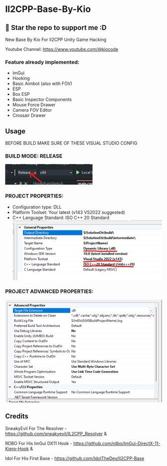 # Il2CPP-Base-By-Kio
## 🌟 Star the repo to support me :D

New Base By Kio For Il2CPP Unity Game Hacking

Youtube Channel: https://www.youtube.com/@kiocode

### Feature already implemented:
- ImGui
- Hooking
- Basic Aimbot (also with FOV)
- ESP
- Box ESP
- Basic Inspector Components
- Mouse Force Drawer
- Camera FOV Editor
- Crossair Drawer

## Usage

BEFORE BUILD MAKE SURE OF THESE VISUAL STUDIO CONFIG

### BUILD MODE: RELEASE
![screenshot1](images/image.png)

### PROJECT PROPERTIES: 
- Configuration type: DLL
- Platform Toolset: Your latest (v143 VS2022 suggested)
- C++ Language Standard: ISO C++ 20 Standard
![screenshot2](images/image1.png)

### PROJECT ADVANCED PROPERTIES:
![screenshot3](images/image2.png)

## Credits
SneakyEvil For The Resolver - https://github.com/sneakyevil/IL2CPP_Resolver &

RDBO For His ImGui DX11 Hook - https://github.com/rdbo/ImGui-DirectX-11-Kiero-Hook &

Idol For His First Base - https://github.com/IdolTheDev/Il2CPP-Base
